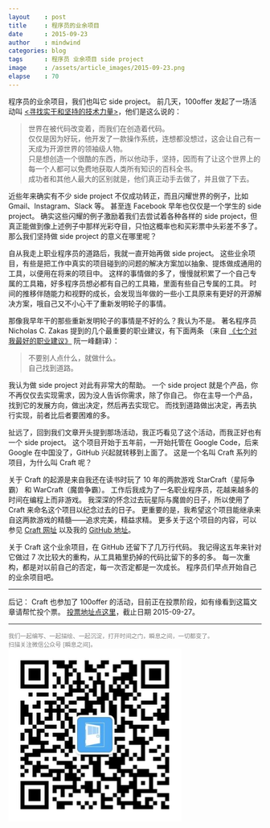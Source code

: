 ```yaml
---
layout    : post
title     : 程序员的业余项目
date      : 2015-09-23
author    : mindwind
categories: blog
tags      : 程序员 业余项目 side project
image     : /assets/article_images/2015-09-23.png
elapse    : 70
---
```


程序员的业余项目，我们也叫它 side project。
前几天，100offer 发起了一场活动叫 [<寻找实干和坚持的技术力量>](http://i.100offer.com/)，他们是这么说的：

  > 世界在被代码改变着，而我们在创造着代码。  
  > 仅仅是因为好玩，他开发了一款操作系统，连想都没想过，这会让自己有一天成为开源世界的领袖级人物。  
  > 只是想创造一个很酷的东西，所以他动手，坚持，因而有了让这个世界上的每一个人都可以免费地获取人类所有知识的百科全书。  
  > 成功者和其他人最大的区别就是，他们真正动手去做了，并且做了下去。

近些年来确实有不少 side project 不仅成功转正，而且闪耀世界的例子，比如 Gmail、Instagram、Slack 等。
甚至连 Facebook 早年也仅仅是一个学生的 side project。
确实这些闪耀的例子激励着我们去尝试着各种各样的 side project，但真正能做到像上述例子中那样光彩夺目，只怕这概率也和买彩票中头彩差不多了。
那么我们坚持做 side project 的意义在哪里呢？

自从我走上职业程序员的道路后，我就一直开始再做 side project。
这些业余项目，有些是把工作中真实的项目碰到的问题的解决方案加以抽象、提炼做成通用的工具，以便用在将来的项目中。
这样的事情做的多了，慢慢就积累了一个自己专属的工具箱，好多程序员想必都有自己的工具箱，里面有些自己专属的工具。
时间的推移伴随能力和视野的成长，会发现当年做的一些小工具原来有更好的开源解决方案，哦自己又不小心干了重新发明轮子的事情。

那像我早年干的那些重新发明轮子的事情是不好的么？我认为不是。
著名程序员 Nicholas C. Zakas 提到的几个最重要的职业建议，有下面两条
（来自 [《七个对我最好的职业建议》](http://www.ruanyifeng.com/blog/2015/09/career-advice.html) 阮一峰翻译）：

  > 不要别人点什么，就做什么。  
  > 自己找到道路。  

我认为做 side project 对此有非常大的帮助。
一个 side project 就是个产品，你不再仅仅去实现需求，因为没人告诉你需求，除了你自己。
你在主导一个产品，找到它的发展方向，做出决定，然后再去实现它。
而找到道路做出决定，再去执行实现，前者比后者要困难的多。

扯远了，回到我们文章开头提到那场活动，我正巧看见了这个活动，而我正好也有一个 side project。
这个项目开始于五年前，一开始托管在 Google Code，后来 Google 在中国没了，GitHub 兴起就转移到上面了。
这是一个名叫 Craft 系列的项目，为什么叫 Craft 呢？

关于 Craft 的起源是来自我还在读书时玩了 10 年的两款游戏 StarCraft（星际争霸） 和 WarCraft（魔兽争霸）。
工作后我成为了一名职业程序员，花越来越多的时间在编程上而非游戏。
我深深的怀念过去玩星际与魔兽的日子，所以使用了 Craft 来命名这个项目以纪念过去的日子。
更重要的是，我希望这个项目能继承来自这两款游戏的精髓——追求完美，精益求精。
更多关于这个项目的内容，可以参见 [Craft 网址](http://craftcode.io/) 以及我的 [GitHub 地址](https://github.com/mindwind)。


关于 Craft 这个业余项目，在 GitHub 还留下了几万行代码。
我记得这五年来针对它做过 7 次比较大的重构，从工具箱里扔掉的代码比留下的多的多。
每一次重构，都是对以前自己的否定，每一次否定都是一次成长。
程序员们早点开始自己的业余项目吧。

---
后记：
Craft 也参加了 100offer 的活动，目前正在投票阶段，如有缘看到这篇文章请帮忙投个票。
[投票地址点这里](http://i.100offer.com/projects/177)，截止日期 2015-09-27。


---
<small style="color:gray">我们一起编写、一起描绘、一起沉淀，打开时间之门，瞬息之间，一切都变了。</small>  
<small style="color:gray">扫描关注微信公众号 [瞬息之间]。</small>  
![](/assets/images/qrcode_wechat.jpg)
